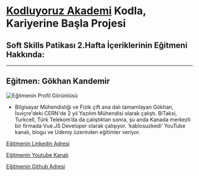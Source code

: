 # [Kodluyoruz Akademi](https://www.kodluyoruz.org/) Kodla, Kariyerine Başla Projesi

## Soft Skills Patikası 2.Hafta İçeriklerinin Eğitmeni Hakkında:
--- 

## Eğitmen: **Gökhan Kandemir**
![Eğitmenin Profil Görüntüsü](https://app.patika.dev/cdn/storage/Images/KP8PnghaLJ4jpbdMB/original/KP8PnghaLJ4jpbdMB.jpg)

* Bilgisayar Mühendisliği ve Fizik çift ana dalı tamamlayan Gökhan, İsviçre'deki CERN'de 2 yıl Yazılım Mühendisi olarak çalıştı. BiTaksi, Turkcell, Türk Telekom’da da çalıştıktan sonra, şu anda Kanada merkezli bir firmada Vue.JS Developer olarak çalışıyor. ‘kablosuzkedi’ YouTube kanalı, blogu ve Udemy üzerinden eğitimler veriyor.

[Eğitmenin Linkedin Adresi](https://www.linkedin.com/in/gokhan-kandemir/)

[Eğitmenin Youtube Kanalı](https://www.youtube.com/c/kablosuzkedii)

[Eğitmenin Github Adresi](https://github.com/gkandemi)